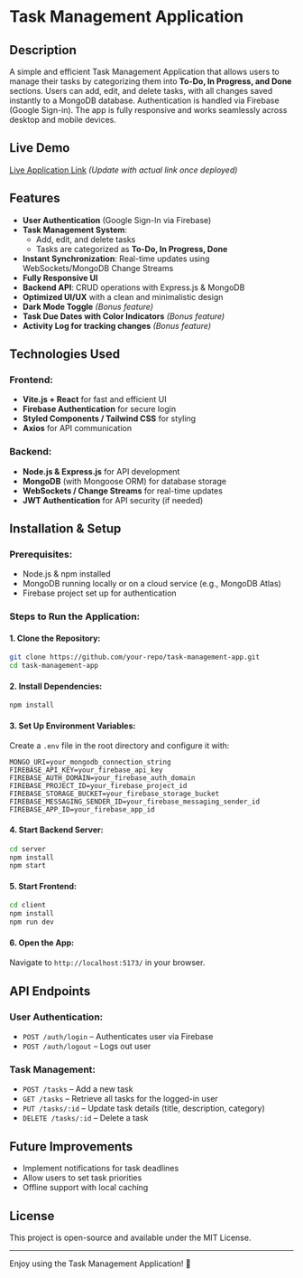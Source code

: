# Task Management Application

## Description
A simple and efficient Task Management Application that allows users to manage their tasks by categorizing them into **To-Do, In Progress, and Done** sections. Users can add, edit, and delete tasks, with all changes saved instantly to a MongoDB database. Authentication is handled via Firebase (Google Sign-in). The app is fully responsive and works seamlessly across desktop and mobile devices.

## Live Demo
[Live Application Link](#) *(Update with actual link once deployed)*

## Features
- **User Authentication** (Google Sign-In via Firebase)
- **Task Management System**:
  - Add, edit, and delete tasks
  - Tasks are categorized as **To-Do, In Progress, Done**
- **Instant Synchronization**: Real-time updates using WebSockets/MongoDB Change Streams
- **Fully Responsive UI**
- **Backend API**: CRUD operations with Express.js & MongoDB
- **Optimized UI/UX** with a clean and minimalistic design
- **Dark Mode Toggle** *(Bonus feature)*
- **Task Due Dates with Color Indicators** *(Bonus feature)*
- **Activity Log for tracking changes** *(Bonus feature)*

## Technologies Used
### Frontend:
- **Vite.js + React** for fast and efficient UI
- **Firebase Authentication** for secure login
- **Styled Components / Tailwind CSS** for styling
- **Axios** for API communication

### Backend:
- **Node.js & Express.js** for API development
- **MongoDB** (with Mongoose ORM) for database storage
- **WebSockets / Change Streams** for real-time updates
- **JWT Authentication** for API security (if needed)

## Installation & Setup
### Prerequisites:
- Node.js & npm installed
- MongoDB running locally or on a cloud service (e.g., MongoDB Atlas)
- Firebase project set up for authentication

### Steps to Run the Application:
#### 1. Clone the Repository:
```sh
git clone https://github.com/your-repo/task-management-app.git
cd task-management-app
```

#### 2. Install Dependencies:
```sh
npm install
```

#### 3. Set Up Environment Variables:
Create a `.env` file in the root directory and configure it with:
```env
MONGO_URI=your_mongodb_connection_string
FIREBASE_API_KEY=your_firebase_api_key
FIREBASE_AUTH_DOMAIN=your_firebase_auth_domain
FIREBASE_PROJECT_ID=your_firebase_project_id
FIREBASE_STORAGE_BUCKET=your_firebase_storage_bucket
FIREBASE_MESSAGING_SENDER_ID=your_firebase_messaging_sender_id
FIREBASE_APP_ID=your_firebase_app_id
```

#### 4. Start Backend Server:
```sh
cd server
npm install
npm start
```

#### 5. Start Frontend:
```sh
cd client
npm install
npm run dev
```

#### 6. Open the App:
Navigate to `http://localhost:5173/` in your browser.

## API Endpoints
### User Authentication:
- `POST /auth/login` – Authenticates user via Firebase
- `POST /auth/logout` – Logs out user

### Task Management:
- `POST /tasks` – Add a new task
- `GET /tasks` – Retrieve all tasks for the logged-in user
- `PUT /tasks/:id` – Update task details (title, description, category)
- `DELETE /tasks/:id` – Delete a task

## Future Improvements
- Implement notifications for task deadlines
- Allow users to set task priorities
- Offline support with local caching

## License
This project is open-source and available under the MIT License.

---

Enjoy using the Task Management Application! 🚀

